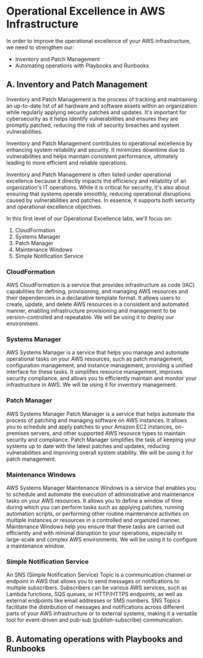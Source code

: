 # Operational Excellence in AWS Infrastructure

In order to improve the operational excellence of your AWS infrastructure, we need to strengthen our:

- Inventory and Patch Management
- Automating operations with Playbooks and Runbooks 

## A. Inventory and Patch Management

Inventory and Patch Management is the process of tracking and maintaining an up-to-date list of all hardware and software assets within an organization while regularly applying security patches and updates. It's important for cybersecurity as it helps identify vulnerabilities and ensures they are promptly patched, reducing the risk of security breaches and system vulnerabilities.

Inventory and Patch Management contributes to operational excellence by enhancing system reliability and security. It minimizes downtime due to vulnerabilities and helps maintain consistent performance, ultimately leading to more efficient and reliable operations.

Inventory and Patch Management is often listed under operational excellence because it directly impacts the efficiency and reliability of an organization's IT operations. While it is critical for security, it's also about ensuring that systems operate smoothly, reducing operational disruptions caused by vulnerabilities and patches. In essence, it supports both security and operational excellence objectives.

In this first level of our Operational Excellence labs, we'll focus on:

1. CloudFormation
2. Systems Manager
3. Patch Manager
4. Maintenance Windows
5. Simple Notification Service

### CloudFormation

AWS CloudFormation is a service that provides infrastructure as code (IAC) capabilities for defining, provisioning, and managing AWS resources and their dependencies in a declarative template format. It allows users to create, update, and delete AWS resources in a consistent and automated manner, enabling infrastructure provisioning and management to be version-controlled and repeatable. We will be using it to deploy our environment.

### Systems Manager

AWS Systems Manager is a service that helps you manage and automate operational tasks on your AWS resources, such as patch management, configuration management, and instance management, providing a unified interface for these tasks. It simplifies resource management, improves security compliance, and allows you to efficiently maintain and monitor your infrastructure in AWS. We will be using it for inventory management.

### Patch Manager

AWS Systems Manager Patch Manager is a service that helps automate the process of patching and managing software on AWS instances. It allows you to schedule and apply patches to your Amazon EC2 instances, on-premises servers, and other supported AWS resource types to maintain security and compliance. Patch Manager simplifies the task of keeping your systems up to date with the latest patches and updates, reducing vulnerabilities and improving overall system stability. We will be using it for patch management.

### Maintenance Windows

AWS Systems Manager Maintenance Windows is a service that enables you to schedule and automate the execution of administrative and maintenance tasks on your AWS resources. It allows you to define a window of time during which you can perform tasks such as applying patches, running automation scripts, or performing other routine maintenance activities on multiple instances or resources in a controlled and organized manner. Maintenance Windows help you ensure that these tasks are carried out efficiently and with minimal disruption to your operations, especially in large-scale and complex AWS environments. We will be using it to configure a maintenance window.

### Simple Notification Service

An SNS (Simple Notification Service) Topic is a communication channel or endpoint in AWS that allows you to send messages or notifications to multiple subscribers. Subscribers can be various AWS services, such as Lambda functions, SQS queues, or HTTP/HTTPS endpoints, as well as external endpoints like email addresses or SMS numbers. SNS Topics facilitate the distribution of messages and notifications across different parts of your AWS infrastructure or to external systems, making it a versatile tool for event-driven and pub-sub (publish-subscribe) communication.

## B. Automating operations with Playbooks and Runbooks 
